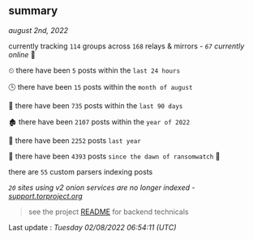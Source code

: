 
## summary
_august 2nd, 2022_

currently tracking `114` groups across `168` relays & mirrors - _`67` currently online_ 📡

⏲ there have been `5` posts within the `last 24 hours`

🕓 there have been `15` posts within the `month of august`

📅 there have been `735` posts within the `last 90 days`

🏚 there have been `2107` posts within the `year of 2022`

🚀 there have been `2252` posts `last year`

🦕 there have been `4393` posts `since the dawn of ransomwatch` 🐣

there are `55` custom parsers indexing posts

_`20` sites using v2 onion services are no longer indexed - [support.torproject.org](https://support.torproject.org/onionservices/v2-deprecation/)_

> see the project [README](https://github.com/jmousqueton/ransomwatch#readme) for backend technicals



Last update : _Tuesday 02/08/2022 06:54:11 (UTC)_

